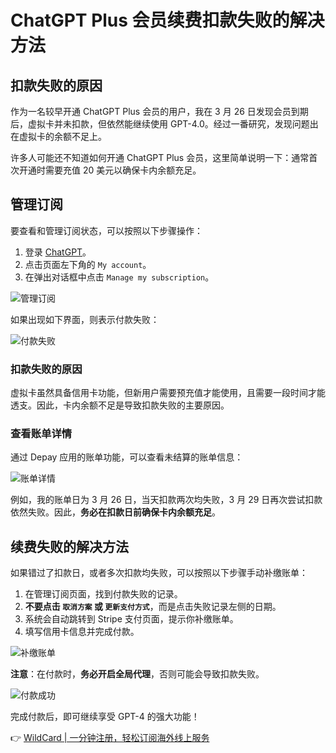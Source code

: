 # ChatGPT Plus 会员续费扣款失败的解决方法

## 扣款失败的原因

作为一名较早开通 ChatGPT Plus 会员的用户，我在 3 月 26 日发现会员到期后，虚拟卡并未扣款，但依然能继续使用 GPT-4.0。经过一番研究，发现问题出在虚拟卡的余额不足上。

许多人可能还不知道如何开通 ChatGPT Plus 会员，这里简单说明一下：通常首次开通时需要充值 20 美元以确保卡内余额充足。

## 管理订阅

要查看和管理订阅状态，可以按照以下步骤操作：

1. 登录 [ChatGPT](https://chat.openai.com/)。
2. 点击页面左下角的 `My account`。
3. 在弹出对话框中点击 `Manage my subscription`。

![管理订阅](https://bbtdd.com/img/357174433.webp)

如果出现如下界面，则表示付款失败：

![付款失败](https://bbtdd.com/img/11599434715647.webp)

### 扣款失败的原因

虚拟卡虽然具备信用卡功能，但新用户需要预充值才能使用，且需要一段时间才能透支。因此，卡内余额不足是导致扣款失败的主要原因。

### 查看账单详情

通过 Depay 应用的账单功能，可以查看未结算的账单信息：

![账单详情](https://bbtdd.com/img/7977169549899.webp)

例如，我的账单日为 3 月 26 日，当天扣款两次均失败，3 月 29 日再次尝试扣款依然失败。因此，**务必在扣款日前确保卡内余额充足**。

## 续费失败的解决方法

如果错过了扣款日，或者多次扣款均失败，可以按照以下步骤手动补缴账单：

1. 在管理订阅页面，找到付款失败的记录。
2. **不要点击 `取消方案` 或 `更新支付方式`**，而是点击失败记录左侧的日期。
3. 系统会自动跳转到 Stripe 支付页面，提示你补缴账单。
4. 填写信用卡信息并完成付款。

![补缴账单](https://bbtdd.com/img/27496336227667.webp)

**注意**：在付款时，**务必开启全局代理**，否则可能会导致扣款失败。

![付款成功](https://bbtdd.com/img/756827872453195.webp)

完成付款后，即可继续享受 GPT-4 的强大功能！

👉 [WildCard | 一分钟注册，轻松订阅海外线上服务](https://bbtdd.com/WildCard)

